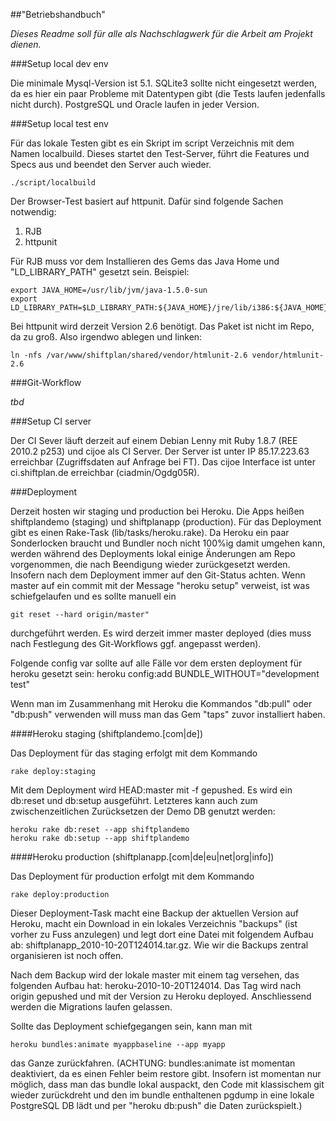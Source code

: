 ##"Betriebshandbuch"

_Dieses Readme soll für alle als Nachschlagwerk für die Arbeit am Projekt dienen._

###Setup local dev env

Die minimale Mysql-Version ist 5.1. SQLite3 sollte nicht eingesetzt werden, da es hier ein paar Probleme mit Datentypen gibt (die Tests laufen jedenfalls nicht durch). PostgreSQL und Oracle laufen in jeder Version.

###Setup local test env

Für das lokale Testen gibt es ein Skript im script Verzeichnis mit dem Namen localbuild. Dieses startet den Test-Server, führt die Features und Specs aus und beendet den Server auch wieder.

    ./script/localbuild

Der Browser-Test basiert auf httpunit. Dafür sind folgende Sachen notwendig:
1. RJB
2. httpunit

Für RJB muss vor dem Installieren des Gems das Java Home und "LD_LIBRARY_PATH" gesetzt sein. Beispiel:

    export JAVA_HOME=/usr/lib/jvm/java-1.5.0-sun
    export LD_LIBRARY_PATH=$LD_LIBRARY_PATH:${JAVA_HOME}/jre/lib/i386:${JAVA_HOME}/jre/lib/i386/client

Bei httpunit wird derzeit Version 2.6 benötigt. Das Paket ist nicht im Repo, da zu groß. Also irgendwo ablegen und linken:

    ln -nfs /var/www/shiftplan/shared/vendor/htmlunit-2.6 vendor/htmlunit-2.6

###Git-Workflow

_tbd_

###Setup CI server

Der CI Sever läuft derzeit auf einem Debian Lenny mit Ruby 1.8.7 (REE 2010.2 p253) und cijoe als CI Server. Der Server ist unter IP 85.17.223.63 erreichbar (Zugriffsdaten auf Anfrage bei FT). Das cijoe Interface ist unter ci.shiftplan.de erreichbar (ciadmin/Ogdg05R).

###Deployment

Derzeit hosten wir staging und production bei Heroku. Die Apps heißen shiftplandemo (staging) und shiftplanapp (production). Für das Deployment gibt es einen Rake-Task (lib/tasks/heroku.rake). Da Heroku ein paar Sonderlocken braucht und Bundler noch nicht 100%ig damit umgehen kann, werden während des Deployments lokal einige Änderungen am Repo vorgenommen, die nach Beendigung wieder zurückgesetzt werden. Insofern nach dem Deployment immer auf den Git-Status achten. Wenn master auf ein commit mit der Message "heroku setup" verweist, ist was schiefgelaufen und es sollte manuell ein 

    git reset --hard origin/master" 

durchgeführt werden. Es wird derzeit immer master deployed (dies muss nach Festlegung des Git-Workflows ggf. angepasst werden).

Folgende config var sollte auf alle Fälle vor dem ersten deployment für heroku gesetzt sein:
    heroku config:add BUNDLE_WITHOUT="development test"

Wenn man im Zusammenhang mit Heroku die Kommandos "db:pull" oder "db:push" verwenden will muss man das Gem "taps" zuvor installiert haben.

####Heroku staging (shiftplandemo.[com|de])

Das Deployment für das staging erfolgt mit dem Kommando

    rake deploy:staging

Mit dem Deployment wird HEAD:master mit -f gepushed. Es wird ein db:reset und db:setup ausgeführt. Letzteres kann auch zum zwischenzeitlichen Zurücksetzen der Demo DB genutzt werden:

    heroku rake db:reset --app shiftplandemo
    heroku rake db:setup --app shiftplandemo

####Heroku production (shiftplanapp.[com|de|eu|net|org|info])

Das Deployment für production erfolgt mit dem Kommando

    rake deploy:production

Dieser Deployment-Task macht eine Backup der aktuellen Version auf Heroku, macht ein Download in ein lokales Verzeichnis "backups" (ist vorher zu Fuss anzulegen) und legt dort eine Datei mit folgendem Aufbau ab: shiftplanapp_2010-10-20T124014.tar.gz. Wie wir die Backups zentral organisieren ist noch offen.

Nach dem Backup wird der lokale master mit einem tag versehen, das folgenden Aufbau hat: heroku-2010-10-20T124014. Das Tag wird nach origin gepushed und mit der Version zu Heroku deployed. Anschliessend werden die Migrations laufen gelassen.

Sollte das Deployment schiefgegangen sein, kann man mit 

    heroku bundles:animate myappbaseline --app myapp

das Ganze zurückfahren. (ACHTUNG: bundles:animate ist momentan deaktiviert, da es einen Fehler beim restore gibt. Insofern ist momentan nur möglich, dass man das bundle lokal auspackt, den Code mit klassischem git wieder zurückdreht und den im bundle enthaltenen pgdump in eine lokale PostgreSQL DB  lädt und per "heroku db:push" die Daten zurückspielt.)